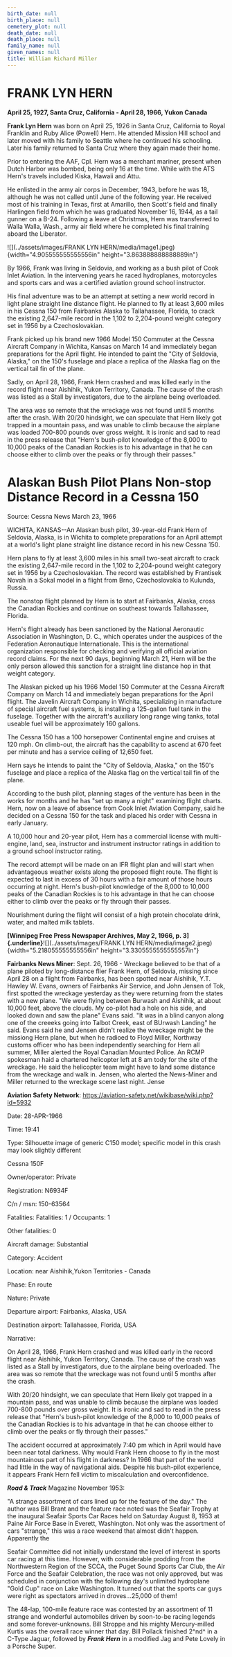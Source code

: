 ```yaml
---
birth_date: null
birth_place: null
cemetery_plot: null
death_date: null
death_place: null
family_name: null
given_names: null
title: William Richard Miller
---
```


# FRANK LYN HERN

**April 25, 1927, Santa Cruz, California - April 28, 1966, Yukon
Canada**

**Frank Lyn Hern** was born on April 25, 1926 in Santa
Cruz, California to Royal Franklin and Ruby Alice (Powell) Hern. He
attended Mission Hill school and later moved with his family to Seattle
where he continued his schooling. Later his family returned to Santa
Cruz where they again made their home.

Prior to entering the AAF, Cpl. Hern was a merchant mariner, present
when Dutch Harbor was bombed, being only 16 at the time. While with the
ATS Hern\'s travels included Kiska, Hawaii and Attu.

He enlisted in the army air corps in December, 1943, before he was 18,
although he was not called until June of the following year. He received
most of his training in Texas, first at Amarillo, then Scott\'s field
and finally Harlingen field from which he was graduated November 16,
1944, as a tail gunner on a B-24. Following a leave at Christmas, Hern
was transferred to Walla Walla, Wash., army air field where he completed
his final training aboard the Liberator.

![](../assets/images/FRANK LYN HERN/media/image1.jpeg){width="4.905555555555556in"
height="3.863888888888889in"}

By 1966, Frank was living in Seldovia, and working as a bush pilot of
Cook Inlet Aviation. In the intervening years he raced hydroplanes,
motorcycles and sports cars and was a certified aviation ground school
instructor.

His final adventure was to be an attempt at setting a new world record
in light plane straight line distance flight. He planned to fly at least
3,600 miles in his Cessna 150 from Fairbanks Alaska to Tallahassee,
Florida, to crack the existing 2,647-mile record in the 1,102 to
2,204-pound weight category set in 1956 by a Czechoslovakian.

Frank picked up his brand new 1966 Model 150 Commuter at the Cessna
Aircraft Company in Wichita, Kansas on March 14 and immediately began
preparations for the April flight. He intended to paint the \"City of
Seldovia, Alaska,\" on the 150\'s fuselage and place a replica of the
Alaska flag on the vertical tail fin of the plane.

Sadly, on April 28, 1966, Frank Hern crashed and was killed early in the
record flight near Aishihik, Yukon Territory, Canada. The cause of the
crash was listed as a Stall by investigators, due to the airplane being
overloaded.

The area was so remote that the wreckage was not found until 5 months
after the crash. With 20/20 hindsight, we can speculate that Hern likely
got trapped in a mountain pass, and was unable to climb because the
airplane was loaded 700-800 pounds over gross weight. It is ironic and
sad to read in the press release that \"Hern\'s bush-pilot knowledge of
the 8,000 to 10,000 peaks of the Canadian Rockies is to his advantage in
that he can choose either to climb over the peaks or fly through their
passes.\"

# Alaskan Bush Pilot Plans Non-stop Distance Record in a Cessna 150
Source: Cessna News March 23, 1966

WICHITA, KANSAS\--An Alaskan bush pilot, 39-year-old Frank Hern of
Seldovia, Alaska, is in Wichita to complete preparations for an April
attempt at a world\'s light plane straight line distance record in his
new Cessna 150.

Hern plans to fly at least 3,600 miles in his small two-seat aircraft to
crack the existing 2,647-mile record in the 1,102 to 2,204-pound weight
category set in 1956 by a Czechoslovakian. The record was established by
Frantisek Novah in a Sokal model in a flight from Brno, Czechoslovakia
to Kulunda, Russia.

The nonstop flight planned by Hern is to start at Fairbanks, Alaska,
cross the Canadian Rockies and continue on southeast towards
Tallahassee, Florida.

Hern\'s flight already has been sanctioned by the National Aeronautic
Association in Washington, D. C., which operates under the auspices of
the Federation Aeronautique Internationale. This is the international
organization responsible for checking and verifying all official
aviation record claims. For the next 90 days, beginning March 21, Hern
will be the only person allowed this sanction for a straight line
distance hop in that weight category.

The Alaskan picked up his 1966 Model 150 Commuter at the Cessna Aircraft
Company on March 14 and immediately began preparations for the April
flight. The Javelin Aircraft Company in Wichita, specializing in
manufacture of special aircraft fuel systems, is installing a 125-gallon
fuel tank in the fuselage. Together with the aircraft\'s auxiliary long
range wing tanks, total useable fuel will be approximately 160 gallons.

The Cessna 150 has a 100 horsepower Continental engine and cruises at
120 mph. On climb-out, the aircraft has the capability to ascend at 670
feet per minute and has a service ceiling of 12,650 feet.

Hern says he intends to paint the \"City of Seldovia, Alaska,\" on the
150\'s fuselage and place a replica of the Alaska flag on the vertical
tail fin of the plane.

According to the bush pilot, planning stages of the venture has been in
the works for months and he has \"set up many a night\" examining flight
charts. Hern, now on a leave of absence from Cook Inlet Aviation
Company, said he decided on a Cessna 150 for the task and placed his
order with Cessna in early January.

A 10,000 hour and 20-year pilot, Hern has a commercial license with
multi-engine, land, sea, instructor and instrument instructor ratings in
addition to a ground school instructor rating.

The record attempt will be made on an IFR flight plan and will start
when advantageous weather exists along the proposed flight route. The
flight is expected to last in excess of 30 hours with a fair amount of
those hours occurring at night. Hern\'s bush-pilot knowledge of the
8,000 to 10,000 peaks of the Canadian Rockies is to his advantage in
that he can choose either to climb over the peaks or fly through their
passes.

Nourishment during the flight will consist of a high protein chocolate
drink, water, and malted milk tablets.

**[Winnipeg Free Press Newspaper Archives, May 2, 1966, p.
3]{.underline}**![](../assets/images/FRANK LYN HERN/media/image2.jpeg){width="5.218055555555556in"
height="3.3305555555555557in"}

**Fairbanks News Miner**: Sept. 26, 1966 - Wreckage believed to be that
of a plane piloted by long-distance flier Frank Hern, of Seldovia,
missing since April 28 on a flight from Fairbanks, has been spotted near
Aishihik, Y.T. Hawley W. Evans, owners of Fairbanks Air Service, and
John Jensen of Tok, first spotted the wreckage yesterday as they were
returning from the states with a new plane. "We were flying between
Burwash and Aishihik, at about 10,000 feet, above the clouds. My
co-pilot had a hole on his side, and looked down and saw the plane"
Evans said. "It was in a blind canyon along one of the creeeks going
into Talbot Creek, east of BUrwash Landing" he said. Evans said he and
Jensen didn't realize the wreckage might be the missiong Hern plane, but
when he radioed to Floyd Miller, Northway customs officer who has been
independently searching for Hern all summer, Miller alerted the Royal
Canadian Mounted Police. An RCMP spokesman haid a chartered helicopter
left at 8 am tody for the site of the wreckage. He said the helicopter
team might have to land some distance from the wreckage and walk in.
Jensen, who alerted the News-Miner and Miller returned to the wreckage
scene last night. Jense

**Aviation Safety Network**:
<https://aviation-safety.net/wikibase/wiki.php?id=5932>

Date: 28-APR-1966

Time: 19:41

Type: Silhouette image of generic C150 model; specific model in this
crash may look slightly different

Cessna 150F

Owner/operator: Private

Registration: N6934F

C/n / msn: 150-63564

Fatalities: Fatalities: 1 / Occupants: 1

Other fatalities: 0

Aircraft damage: Substantial

Category: Accident

Location: near Aishihik,Yukon Territories - Canada

Phase: En route

Nature: Private

Departure airport: Fairbanks, Alaska, USA

Destination airport: Tallahassee, Florida, USA

Narrative:

On April 28, 1966, Frank Hern crashed and was killed early in the record
flight near Aishihik, Yukon Territory, Canada. The cause of the crash
was listed as a Stall by investigators, due to the airplane being
overloaded. The area was so remote that the wreckage was not found until
5 months after the crash.

With 20/20 hindsight, we can speculate that Hern likely got trapped in a
mountain pass, and was unable to climb because the airplane was loaded
700-800 pounds over gross weight. It is ironic and sad to read in the
press release that \"Hern\'s bush-pilot knowledge of the 8,000 to 10,000
peaks of the Canadian Rockies is to his advantage in that he can choose
either to climb over the peaks or fly through their passes.\"

The accident occurred at approximately 7:40 pm which in April would have
been near total darkness. Why would Frank Hern choose to fly in the most
mountainous part of his flight in darkness? In 1966 that part of the
world had little in the way of navigational aids. Despite his bush-pilot
experience, it appears Frank Hern fell victim to miscalculation and
overconfidence.

***Road & Track*** Magazine November 1953:

"A strange assortment of cars lined up for the feature of the day." The
author was Bill Brant and the feature race noted was the Seafair Trophy
at the inaugural Seafair Sports Car Races held on Saturday August 8,
1953 at Paine Air Force Base in Everett, Washington. Not only was the
assortment of cars "strange," this was a race weekend that almost didn't
happen. Apparently the

Seafair Committee did not initially understand the level of interest in
sports car racing at this time. However, with considerable prodding from
the Northwestern Region of the SCCA, the Puget Sound Sports Car Club,
the Air Force and the Seafair Celebration, the race was not only
approved, but was scheduled in conjunction with the following day's
unlimited hydroplane "Gold Cup" race on Lake Washington. It turned out
that the sports car guys were right as spectators arrived in
droves\...25,000 of them!

The 48-lap, 100-mile feature race was contested by an assortment of 11
strange and wonderful automobiles driven by soon-to-be racing legends
and some forever-unknowns. Bill Stroppe and his mighty Mercury-milled
Kurtis was the overall race winner that day. Bill Pollack finished 2^nd^
in a C-Type Jaguar, followed by ***Frank Hern*** in a modified Jag and
Pete Lovely in a Porsche Super.
